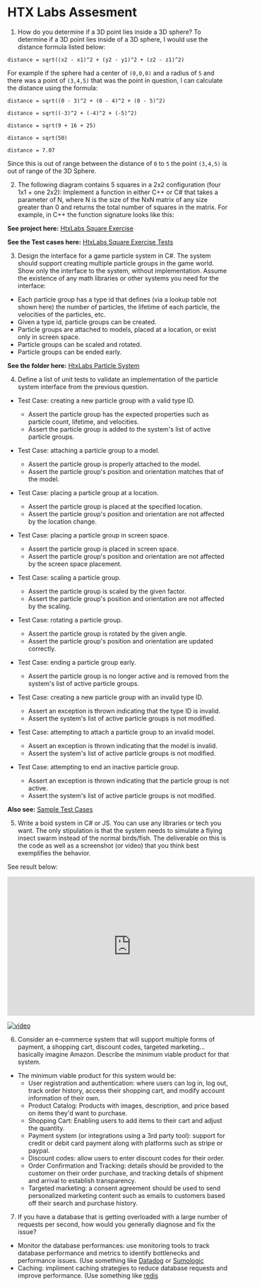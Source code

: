 # HTX Labs Assesment

1. How do you determine if a 3D point lies inside a 3D sphere?
To determine if a 3D point lies inside of a 3D sphere, I would use the distance formula listed below:

`distance = sqrt((x2 - x1)^2 + (y2 - y1)^2 + (z2 - z1)^2)`

For example if the sphere had a center of `(0,0,0)` and a radius of `5` and there was a point of `(3,4,5)` that was the point in question, I can calculate the distance using the formula:

`distance = sqrt((0 - 3)^2 + (0 - 4)^2 + (0 - 5)^2)`

`distance = sqrt((-3)^2 + (-4)^2 + (-5)^2)`

`distance = sqrt(9 + 16 + 25)`

`distance = sqrt(50)`

`distance = 7.07`

Since this is out of range between the distance of `0` to `5` the point `(3,4,5)` is out of range of the 3D Sphere.

2. The following diagram contains 5 squares in a 2x2 configuration (four 1x1 + one 2x2):
Implement a function in either C++ or C# that takes a parameter of N, where N is the size of
the NxN matrix of any size greater than 0 and returns the total number of squares in the
matrix. For example, in C++ the function signature looks like this:

**See project here:** [HtxLabs Square Exercise](src/HtxSquareLab/) 

**See the Test cases here:** [HtxLabs Square Exercise Tests](src/HtxLabs.Tests/SquareLabTest.cs)


3. Design the interface for a game particle system in C#. The system should support creating
multiple particle groups in the game world. Show only the interface to the system, without
implementation. Assume the existence of any math libraries or other systems you need for the
interface:
- Each particle group has a type id that defines (via a lookup table not shown here) the number of
particles, the lifetime of each particle, the velocities of the particles, etc.
- Given a type id, particle groups can be created.
- Particle groups are attached to models, placed at a location, or exist only in screen space.
- Particle groups can be scaled and rotated.
- Particle groups can be ended early.

**See the folder here:** [HtxLabs Particle System](src/HtxLabs/)

4. Define a list of unit tests to validate an implementation of the particle system interface from the
previous question.

- Test Case: creating a new particle group with a valid type ID.
	- Assert the particle group has the expected properties such as particle count, lifetime, and velocities.
	- Assert the particle group is added to the system's list of active particle groups.

- Test Case: attaching a particle group to a model.
	- Assert the particle group is properly attached to the model.
	- Assert the particle group's position and orientation matches that of the model.

- Test Case: placing a particle group at a location.
	- Assert the particle group is placed at the specified location.
	- Assert the particle group's position and orientation are not affected by the location change.

- Test Case: placing a particle group in screen space.
	- Assert the particle group is placed in screen space.
	- Assert the particle group's position and orientation are not affected by the screen space placement.

- Test Case: scaling a particle group.
	- Assert the particle group is scaled by the given factor.
	- Assert the particle group's position and orientation are not affected by the scaling.

- Test Case: rotating a particle group.	
	- Assert the particle group is rotated by the given angle.
	- Assert the particle group's position and orientation are updated correctly.

- Test Case: ending a particle group early.
	- Assert the particle group is no longer active and is removed from the system's list of active particle groups.

- Test Case: creating a new particle group with an invalid type ID.
	- Assert an exception is thrown indicating that the type ID is invalid.
	- Assert the system's list of active particle groups is not modified.

- Test Case: attempting to attach a particle group to an invalid model.
	- Assert an exception is thrown indicating that the model is invalid.
	- Assert the system's list of active particle groups is not modified.

- Test Case: attempting to end an inactive particle group.
	- Assert an exception is thrown indicating that the particle group is not active.
	- Assert the system's list of active particle groups is not modified.

**Also see:** [Sample Test Cases](src/HtxLabs.Tests/)

5. Write a boid system in C# or JS. You can use any libraries or tech you want. The only stipulation
is that the system needs to simulate a flying insect swarm instead of the normal birds/fish. The
deliverable on this is the code as well as a screenshot (or video) that you think best exemplifies the
behavior.

See result below:

<iframe width="560" height="315" src="https://youtu.be/HRPcGyvvjj8" frameborder="0" allowfullscreen></iframe>


[![video](https://i9.ytimg.com/vi_webp/HRPcGyvvjj8/mq1.webp?sqp=CIDai6MG-oaymwEmCMACELQB8quKqQMa8AEB-AH-CYACiAWKAgwIABABGGcgZyhnMA8=&rs=AOn4CLBfcI-hokVVt2pPp8eOW6R0PyCB-w)](https://youtu.be/HRPcGyvvjj8)


6. Consider an e-commerce system that will support multiple forms of payment, a shopping cart,
discount codes, targeted marketing…basically imagine Amazon. Describe the minimum viable product
for that system.
- The minimum viable product for this system would be:
	- User registration and authentication: where users can log in, log out, track order history, access their shopping cart, and modify account information of their own.
	- Product Catalog: Products with images, description, and price based on items they'd want to purchase.
	- Shopping Cart: Enabling users to add items to their cart and adjust the quantity.
	- Payment system (or integrations using a 3rd party tool): support for credit or debit card payment along with platforms such as stripe or paypal.
	- Discount codes: allow users to enter discount codes for their order.
	- Order Confirmation and Tracking: details should be provided to the customer on their order purchase, and tracking details of shipment and arrival to establish transparency.
	- Targeted marketing: a consent agreement should be used to send personalized marketing content such as emails to customers based off their search and purchase history.

7. If you have a database that is getting overloaded with a large number of requests per second,
how would you generally diagnose and fix the issue?
- Monitor the database performances: use monitoring tools to track database performance and metrics to identify bottlenecks and performance issues. (Use something like [Datadog](https://www.datadoghq.com/) or [Sumologic](https://www.sumologic.com/) 
- Caching: impliment caching strategies to reduce database requests and improve performance. (Use something like [redis](https://redis.com/)